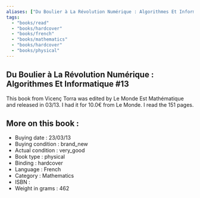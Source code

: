 ```yaml
---
aliases: ["Du Boulier à La Révolution Numérique : Algorithmes Et Informatique #13"] 
tags: 
  - "books/read" 
  - "books/hardcover" 
  - "books/french"
  - "books/mathematics"
  - "books/hardcover"
  - "books/physical"
---
```



## Du Boulier à La Révolution Numérique : Algorithmes Et Informatique #13
This book from Vicenç Torra was edited by Le Monde Est Mathématique and released in 03/13. I had it for 10.0€ from Le Monde. I read the 151 pages.

## More on this book :
- Buying date : 23/03/13
- Buying condition : brand_new
- Actual condition : very_good
- Book type : physical
- Binding : hardcover
- Language : French
- Category : Mathematics
- ISBN : 
- Weight in grams : 462
